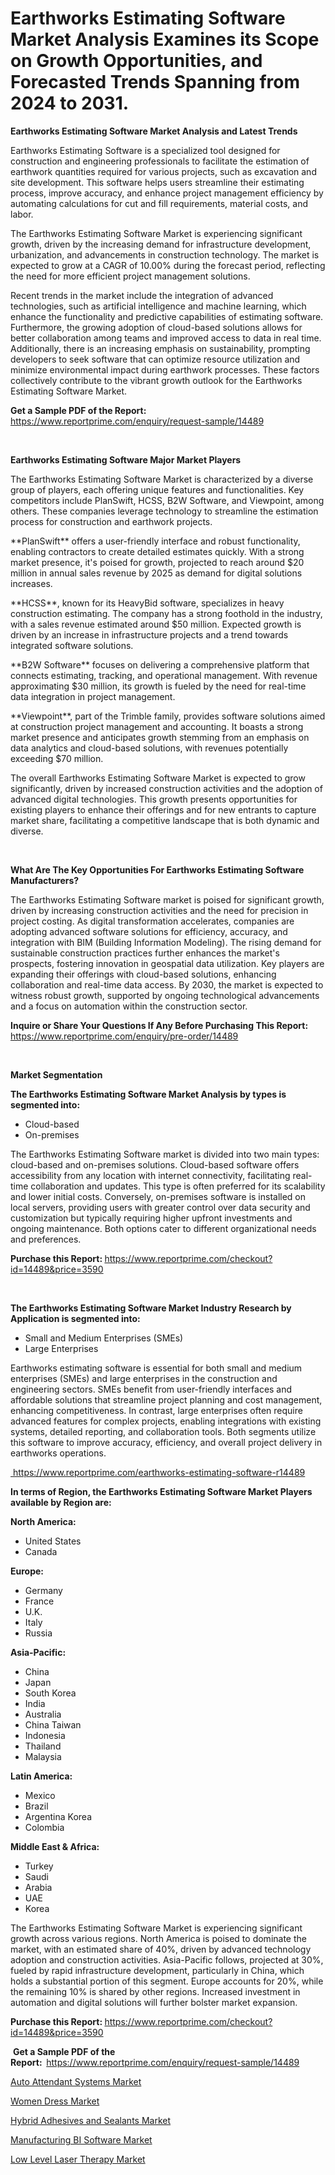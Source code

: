 <p><h1>Earthworks Estimating Software Market Analysis Examines its Scope on Growth Opportunities, and Forecasted Trends Spanning from 2024 to 2031.</h1></p><p><strong>Earthworks Estimating Software Market Analysis and Latest Trends</strong></p>
<p><p>Earthworks Estimating Software is a specialized tool designed for construction and engineering professionals to facilitate the estimation of earthwork quantities required for various projects, such as excavation and site development. This software helps users streamline their estimating process, improve accuracy, and enhance project management efficiency by automating calculations for cut and fill requirements, material costs, and labor.</p><p>The Earthworks Estimating Software Market is experiencing significant growth, driven by the increasing demand for infrastructure development, urbanization, and advancements in construction technology. The market is expected to grow at a CAGR of 10.00% during the forecast period, reflecting the need for more efficient project management solutions. </p><p>Recent trends in the market include the integration of advanced technologies, such as artificial intelligence and machine learning, which enhance the functionality and predictive capabilities of estimating software. Furthermore, the growing adoption of cloud-based solutions allows for better collaboration among teams and improved access to data in real time. Additionally, there is an increasing emphasis on sustainability, prompting developers to seek software that can optimize resource utilization and minimize environmental impact during earthwork processes. These factors collectively contribute to the vibrant growth outlook for the Earthworks Estimating Software Market.</p></p>
<p><strong>Get a Sample PDF of the Report:&nbsp;</strong> <a href="https://www.reportprime.com/enquiry/request-sample/14489?utm_campaign=62&utm_medium=2&utm_source=Github&utm_content=ia&utm_term=16112024&utm_id=earthworks-estimating-software">https://www.reportprime.com/enquiry/request-sample/14489</a></p>
<p>&nbsp;</p>
<p><strong>Earthworks Estimating Software Major Market Players</strong></p>
<p><p>The Earthworks Estimating Software Market is characterized by a diverse group of players, each offering unique features and functionalities. Key competitors include PlanSwift, HCSS, B2W Software, and Viewpoint, among others. These companies leverage technology to streamline the estimation process for construction and earthwork projects.</p><p>**PlanSwift** offers a user-friendly interface and robust functionality, enabling contractors to create detailed estimates quickly. With a strong market presence, it's poised for growth, projected to reach around $20 million in annual sales revenue by 2025 as demand for digital solutions increases.</p><p>**HCSS**, known for its HeavyBid software, specializes in heavy construction estimating. The company has a strong foothold in the industry, with a sales revenue estimated around $50 million. Expected growth is driven by an increase in infrastructure projects and a trend towards integrated software solutions.</p><p>**B2W Software** focuses on delivering a comprehensive platform that connects estimating, tracking, and operational management. With revenue approximating $30 million, its growth is fueled by the need for real-time data integration in project management.</p><p>**Viewpoint**, part of the Trimble family, provides software solutions aimed at construction project management and accounting. It boasts a strong market presence and anticipates growth stemming from an emphasis on data analytics and cloud-based solutions, with revenues potentially exceeding $70 million.</p><p>The overall Earthworks Estimating Software Market is expected to grow significantly, driven by increased construction activities and the adoption of advanced digital technologies. This growth presents opportunities for existing players to enhance their offerings and for new entrants to capture market share, facilitating a competitive landscape that is both dynamic and diverse.</p></p>
<p>&nbsp;</p>
<p><strong>What Are The Key Opportunities For Earthworks Estimating Software Manufacturers?</strong></p>
<p><p>The Earthworks Estimating Software market is poised for significant growth, driven by increasing construction activities and the need for precision in project costing. As digital transformation accelerates, companies are adopting advanced software solutions for efficiency, accuracy, and integration with BIM (Building Information Modeling). The rising demand for sustainable construction practices further enhances the market's prospects, fostering innovation in geospatial data utilization. Key players are expanding their offerings with cloud-based solutions, enhancing collaboration and real-time data access. By 2030, the market is expected to witness robust growth, supported by ongoing technological advancements and a focus on automation within the construction sector.</p></p>
<p><strong>Inquire or Share Your Questions If Any Before Purchasing This Report:</strong> <a href="https://www.reportprime.com/enquiry/pre-order/14489?utm_campaign=62&utm_medium=2&utm_source=Github&utm_content=ia&utm_term=16112024&utm_id=earthworks-estimating-software">https://www.reportprime.com/enquiry/pre-order/14489</a></p>
<p>&nbsp;</p>
<p><strong>Market Segmentation</strong></p>
<p><strong>The Earthworks Estimating Software Market Analysis by types is segmented into:</strong></p>
<p><ul><li>Cloud-based</li><li>On-premises</li></ul></p>
<p><p>The Earthworks Estimating Software market is divided into two main types: cloud-based and on-premises solutions. Cloud-based software offers accessibility from any location with internet connectivity, facilitating real-time collaboration and updates. This type is often preferred for its scalability and lower initial costs. Conversely, on-premises software is installed on local servers, providing users with greater control over data security and customization but typically requiring higher upfront investments and ongoing maintenance. Both options cater to different organizational needs and preferences.</p></p>
<p><strong>Purchase this Report:&nbsp;</strong><a href="https://www.reportprime.com/checkout?id=14489&price=3590&utm_campaign=62&utm_medium=2&utm_source=Github&utm_content=ia&utm_term=16112024&utm_id=earthworks-estimating-software">https://www.reportprime.com/checkout?id=14489&price=3590</a></p>
<p>&nbsp;</p>
<p><strong>The Earthworks Estimating Software Market Industry Research by Application is segmented into:</strong></p>
<p><ul><li>Small and Medium Enterprises (SMEs)</li><li>Large Enterprises</li></ul></p>
<p><p>Earthworks estimating software is essential for both small and medium enterprises (SMEs) and large enterprises in the construction and engineering sectors. SMEs benefit from user-friendly interfaces and affordable solutions that streamline project planning and cost management, enhancing competitiveness. In contrast, large enterprises often require advanced features for complex projects, enabling integrations with existing systems, detailed reporting, and collaboration tools. Both segments utilize this software to improve accuracy, efficiency, and overall project delivery in earthworks operations.</p></p>
<p><a href="https://www.reportprime.com/earthworks-estimating-software-r14489?utm_campaign=62&utm_medium=2&utm_source=Github&utm_content=ia&utm_term=16112024&utm_id=earthworks-estimating-software">&nbsp;https://www.reportprime.com/earthworks-estimating-software-r14489</a></p>
<p><strong>In terms of Region, the Earthworks Estimating Software Market Players available by Region are:</strong></p>
<p>
    <p> <strong> North America: </strong>
        <ul>
            <li>United States</li>
            <li>Canada</li>
        </ul>
        </p> 
    <p> <strong> Europe: </strong>
        <ul>
            <li>Germany</li>
            <li>France</li>
            <li>U.K.</li>
            <li>Italy</li>
            <li>Russia</li>
        </ul>
        </p> 
    <p> <strong> Asia-Pacific: </strong>
        <ul>
            <li>China</li>
            <li>Japan</li>
            <li>South Korea</li>
            <li>India</li>
            <li>Australia</li>
            <li>China Taiwan</li>
            <li>Indonesia</li>
            <li>Thailand</li>
            <li>Malaysia</li>
        </ul>
        </p> 
    <p> <strong> Latin America: </strong>
        <ul>
            <li>Mexico</li>
            <li>Brazil</li>
            <li>Argentina Korea</li>
            <li>Colombia</li>
        </ul>
        </p> 
    <p> <strong> Middle East & Africa: </strong>
        <ul>
            <li>Turkey</li>
            <li>Saudi</li>
            <li>Arabia</li>
            <li>UAE</li>
            <li>Korea</li>
        </ul>
    </p>
    </p>
<p><p>The Earthworks Estimating Software Market is experiencing significant growth across various regions. North America is poised to dominate the market, with an estimated share of 40%, driven by advanced technology adoption and construction activities. Asia-Pacific follows, projected at 30%, fueled by rapid infrastructure development, particularly in China, which holds a substantial portion of this segment. Europe accounts for 20%, while the remaining 10% is shared by other regions. Increased investment in automation and digital solutions will further bolster market expansion.</p></p>
<p><strong>Purchase this Report: </strong><a href="https://www.reportprime.com/checkout?id=14489&price=3590&utm_campaign=62&utm_medium=2&utm_source=Github&utm_content=ia&utm_term=16112024&utm_id=earthworks-estimating-software">https://www.reportprime.com/checkout?id=14489&price=3590</a></p>
<p>&nbsp;<strong>Get a Sample PDF of the Report:&nbsp;&nbsp;</strong><a href="https://www.reportprime.com/enquiry/request-sample/14489?utm_campaign=62&utm_medium=2&utm_source=Github&utm_content=ia&utm_term=16112024&utm_id=earthworks-estimating-software">https://www.reportprime.com/enquiry/request-sample/14489</a></p>
<p><strong></strong></p>
<p><p><a href="https://github.com/WashimHussain441/Market-Research-Report-List-1/blob/main/auto-attendant-systems-market.md?utm_campaign=62&utm_medium=2&utm_source=Github&utm_content=ia&utm_term=16112024&utm_id=earthworks-estimating-software">Auto Attendant Systems Market</a></p><p><a href="https://www.linkedin.com/pulse/in-depth-analysis-global-women-dress-market-scope-its-rapid-tjwrc?utm_campaign=62&utm_medium=2&utm_source=Github&utm_content=ia&utm_term=16112024&utm_id=earthworks-estimating-software">Women Dress Market</a></p><p><a href="https://www.linkedin.com/pulse/hybrid-adhesives-sealants-market-trends-growth-outlook-dw9ie?utm_campaign=62&utm_medium=2&utm_source=Github&utm_content=ia&utm_term=16112024&utm_id=earthworks-estimating-software">Hybrid Adhesives and Sealants Market</a></p><p><a href="https://github.com/SanjidaMahmud54/Market-Research-Report-List-1/blob/main/manufacturing-bi-software-market.md?utm_campaign=62&utm_medium=2&utm_source=Github&utm_content=ia&utm_term=16112024&utm_id=earthworks-estimating-software">Manufacturing BI Software Market</a></p><p><a href="https://issuu.com/reportprime-2/docs/low-level-laser-therapy-market-size_28160590872019?utm_campaign=62&utm_medium=2&utm_source=Github&utm_content=ia&utm_term=16112024&utm_id=earthworks-estimating-software">Low Level Laser Therapy Market</a></p></p>